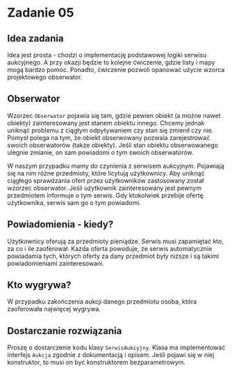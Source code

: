 # Zadanie 05

## Idea zadania

Idea jest prosta - chodzi o implementację podstawowej logiki serwisu aukcyjnego. A przy okazji będzie to kolejne ćwiczenie, gdzie listy i mapy mogą bardzo pomóc. Ponadto, ćwiczenie pozwoli opanować użycie wzorca projektowego obserwator.

## Obserwator

Wzorzec `Obserwator` pojawia się tam, gdzie pewien obiekt (a możne nawet obiekty) zainteresowany jest stanem obiektu innego. Chcemy jednak uniknąć problemu z ciągłym odpytywaniem czy stan się zmienił czy nie. Pomysł polega na tym, że obiekt obserwowany pozwala zarejestrować swoich obserwatorów (także obiekty). Jeśli stan obiektu obserwowanego ulegnie zmianie, on sam powiadomi o tym swoich obserwatorów.

W naszym przypadku mamy do czynienia z serwisem aukcyjnym. Pojawiają się na nim różne przedmioty, które licytują użytkownicy. Aby uniknąć ciągłego sprawdzania ofert przez użytkowników zastosowany został wzorzec obserwator. Jeśli użytkownik zainteresowany jest pewnym przedmiotem informuje o tym serwis. Gdy ktokolwiek przebije ofertę użytkownika, serwis sam go o tym powiadomi.

## Powiadomienia - kiedy?

Użytkownicy oferują za przedmioty pieniądze. Serwis musi zapamiętać kto, za co i ile zaoferował. Każda oferta powoduje, że serwis automatycznie powiadamia tych, których oferty za dany przedmiot były niższe i są takimi powiadomieniami zainteresowani.

## Kto wygrywa?

W przypadku zakończenia aukcji danego przedmiotu osoba, która zaoferowała najwięcej wygrywa.

## Dostarczanie rozwiązania

Proszę o dostarczenie kodu klasy `SerwisAukcyjny`. Klasa ma implementować interfejs `Aukcja` zgodnie z dokumentacją i opisem. Jeśli pojawi się w niej konstruktor, to musi on być konstruktorem bezparametrowym.
